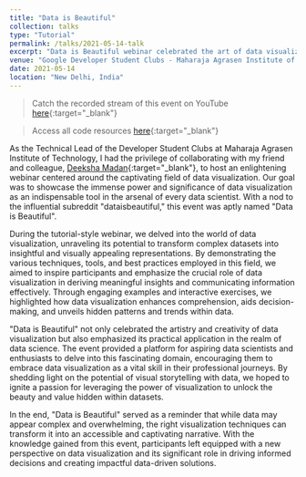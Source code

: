 ```yaml
---
title: "Data is Beautiful"
collection: talks
type: "Tutorial"
permalink: /talks/2021-05-14-talk
excerpt: "Data is Beautiful webinar celebrated the art of data visualization, empowering participants to unlock the transformative power of visually representing complex datasets and deriving meaningful insights."
venue: "Google Developer Student Clubs - Maharaja Agrasen Institute of Technology"
date: 2021-05-14
location: "New Delhi, India"
---
```

> Catch the recorded stream of this event on YouTube [here](https://www.youtube.com/watch?v=38PTdlniWw8){:target="_blank"}

> Access all code resources [here](https://github.com/harshitaachadha/Data-is-Beautiful-Event-Resources){:target="_blank"}

As the Technical Lead of the Developer Student Clubs at Maharaja Agrasen Institute of Technology, I had the privilege of collaborating with my friend and colleague, [Deeksha Madan](https://www.linkedin.com/in/deekshamadan/){:target="_blank"}, to host an enlightening webinar centered around the captivating field of data visualization. Our goal was to showcase the immense power and significance of data visualization as an indispensable tool in the arsenal of every data scientist. With a nod to the influential subreddit "dataisbeautiful," this event was aptly named "Data is Beautiful".

During the tutorial-style webinar, we delved into the world of data visualization, unraveling its potential to transform complex datasets into insightful and visually appealing representations. By demonstrating the various techniques, tools, and best practices employed in this field, we aimed to inspire participants and emphasize the crucial role of data visualization in deriving meaningful insights and communicating information effectively. Through engaging examples and interactive exercises, we highlighted how data visualization enhances comprehension, aids decision-making, and unveils hidden patterns and trends within data.

"Data is Beautiful" not only celebrated the artistry and creativity of data visualization but also emphasized its practical application in the realm of data science. The event provided a platform for aspiring data scientists and enthusiasts to delve into this fascinating domain, encouraging them to embrace data visualization as a vital skill in their professional journeys. By shedding light on the potential of visual storytelling with data, we hoped to ignite a passion for leveraging the power of visualization to unlock the beauty and value hidden within datasets.

In the end, "Data is Beautiful" served as a reminder that while data may appear complex and overwhelming, the right visualization techniques can transform it into an accessible and captivating narrative. With the knowledge gained from this event, participants left equipped with a new perspective on data visualization and its significant role in driving informed decisions and creating impactful data-driven solutions.
